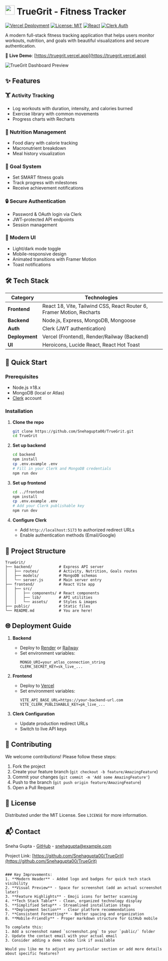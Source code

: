 # <img src="https://raw.githubusercontent.com/Snehagupta00/TrueGrit/main/public/favicon.ico" width="30" height="30"> TrueGrit - Fitness Tracker

[![Vercel Deployment](https://img.shields.io/badge/Deployed%20on-Vercel-black?style=flat&logo=vercel)](https://truegrit.vercel.app)
[![License: MIT](https://img.shields.io/badge/License-MIT-blue.svg)](https://opensource.org/licenses/MIT)
[![React](https://img.shields.io/badge/React-18.2+-61DAFB?logo=react)](https://react.dev/)
[![Clerk Auth](https://img.shields.io/badge/Auth-Clerk-8B5CF6)](https://clerk.com)

A modern full-stack fitness tracking application that helps users monitor workouts, nutrition, and goals with beautiful visualizations and secure authentication.

🔗 **Live Demo**: [https://truegrit.vercel.app](https://truegrit.vercel.app)

![TrueGrit Dashboard Preview](https://raw.githubusercontent.com/Snehagupta00/TrueGrit/main/public/screenshot.png)

## ✨ Features

### 🏋️ Activity Tracking
- Log workouts with duration, intensity, and calories burned
- Exercise library with common movements
- Progress charts with Recharts

### 🥗 Nutrition Management
- Food diary with calorie tracking
- Macronutrient breakdown
- Meal history visualization

### 🎯 Goal System
- Set SMART fitness goals
- Track progress with milestones
- Receive achievement notifications

### 🔒 Secure Authentication
- Password & OAuth login via Clerk
- JWT-protected API endpoints
- Session management

### 🎨 Modern UI
- Light/dark mode toggle
- Mobile-responsive design
- Animated transitions with Framer Motion
- Toast notifications

## 🛠 Tech Stack

| Category       | Technologies                                                                 |
|----------------|-----------------------------------------------------------------------------|
| **Frontend**   | React 18, Vite, Tailwind CSS, React Router 6, Framer Motion, Recharts      |
| **Backend**    | Node.js, Express, MongoDB, Mongoose                                        |
| **Auth**       | Clerk (JWT authentication)                                                 |
| **Deployment** | Vercel (Frontend), Render/Railway (Backend)                                |
| **UI**         | Heroicons, Lucide React, React Hot Toast                                   |

## 🚀 Quick Start

### Prerequisites
- Node.js ≥18.x
- MongoDB (local or Atlas)
- [Clerk](https://clerk.com) account

### Installation

1. **Clone the repo**
   ```bash
   git clone https://github.com/Snehagupta00/TrueGrit.git
   cd TrueGrit
   ```

2. **Set up backend**
   ```bash
   cd backend
   npm install
   cp .env.example .env
   # Fill in your Clerk and MongoDB credentials
   npm run dev
   ```

3. **Set up frontend**
   ```bash
   cd ../frontend
   npm install
   cp .env.example .env
   # Add your Clerk publishable key
   npm run dev
   ```

4. **Configure Clerk**
   - Add `http://localhost:5173` to authorized redirect URLs
   - Enable authentication methods (Email/Google)

## 📂 Project Structure

```
TrueGrit/
├── backend/            # Express API server
│   ├── routes/         # Activity, Nutrition, Goals routes
│   ├── models/         # MongoDB schemas
│   └── server.js       # Main server entry
├── frontend/           # React Vite app
│   ├── src/
│   │   ├── components/ # React components
│   │   ├── lib/        # API utilities
│   │   └── assets/     # Styles & images
├── public/             # Static files
└── README.md           # You are here!
```

## 🌐 Deployment Guide

1. **Backend**
   - Deploy to [Render](https://render.com) or [Railway](https://railway.app)
   - Set environment variables:
     ```
     MONGO_URI=your_atlas_connection_string
     CLERK_SECRET_KEY=sk_live_...
     ```

2. **Frontend**
   - Deploy to [Vercel](https://vercel.com)
   - Set environment variables:
     ```
     VITE_API_BASE_URL=https://your-backend-url.com
     VITE_CLERK_PUBLISHABLE_KEY=pk_live_...
     ```

3. **Clerk Configuration**
   - Update production redirect URLs
   - Switch to live API keys

## 🤝 Contributing

We welcome contributions! Please follow these steps:

1. Fork the project
2. Create your feature branch (`git checkout -b feature/AmazingFeature`)
3. Commit your changes (`git commit -m 'Add some AmazingFeature'`)
4. Push to the branch (`git push origin feature/AmazingFeature`)
5. Open a Pull Request

## 📜 License

Distributed under the MIT License. See `LICENSE` for more information.

## 📬 Contact

Sneha Gupta - [GitHub](https://github.com/Snehagupta00) - snehagupta@example.com

Project Link: [https://github.com/Snehagupta00/TrueGrit](https://github.com/Snehagupta00/TrueGrit)
```

### Key Improvements:
1. **Modern Header** - Added logo and badges for quick tech stack visibility
2. **Visual Preview** - Space for screenshot (add an actual screenshot later)
3. **Feature Highlights** - Emoji icons for better scanning
4. **Tech Stack Table** - Clean, organized technology display
5. **Simplified Setup** - Streamlined installation steps
6. **Deployment Section** - Clear platform recommendations
7. **Consistent Formatting** - Better spacing and organization
8. **Mobile-Friendly** - Proper markdown structure for GitHub mobile

To complete this:
1. Add a screenshot named `screenshot.png` to your `public/` folder
2. Update the contact email with your actual email
3. Consider adding a demo video link if available

Would you like me to adjust any particular section or add more details about specific features?